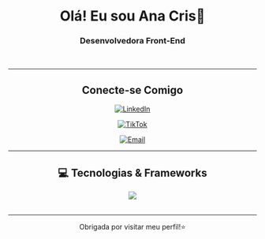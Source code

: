 
<div align="center">
    <h1> Olá! Eu sou Ana Cris👾</h1>
</div>
<h3 align="center">Desenvolvedora Front-End</h3>
<br>

---

<h2 align="center"> Conecte-se Comigo </h2>


<p align="center" >
    <a href="https://www.linkedin.com/in/ana-cris-muniz/" target="_blank">
        <img src="https://img.shields.io/badge/linkedin-%230077B5.svg?style=for-the-badge&logo=linkedin&logoColor=white" alt="LinkedIn">
    </a>
    <p align="center" > <a href="https://www.tiktok.com/@debugana?t=ZM-903Eoa13WRA&r=1" target="_blank">
        <img src="https://img.shields.io/badge/TikTok-000000?style=for-the-badge&logo=tiktok&logoColor=white" alt="TikTok">
    </a></p>
    </p>
    <p align="center" > <a href="mailto:anaemuniz03@gmail.com">
        <img src="https://img.shields.io/badge/Gmail-D14836?style=for-the-badge&logo=gmail&logoColor=white" alt="Email">
    </a></p>
</p>

---

<h2 align="center"> 💻 Tecnologias & Frameworks </h2>

<div align="center">
    <a href="https://skillicons.dev">
        <img src="https://skillicons.dev/icons?i=html,css,js,react,nodejs,git,github,figma,c" />
    </a>
</div>

<br>

---

<div align="center">
    <p>Obrigada por visitar meu perfil!⭐ </p>
</div>
